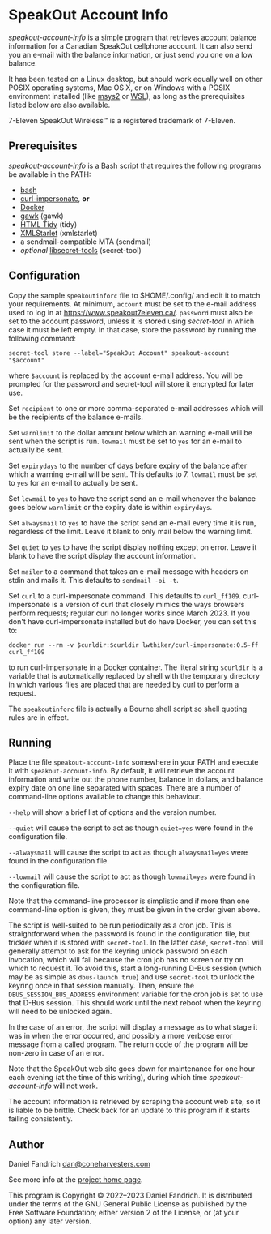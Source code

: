 # SpeakOut Account Info

*speakout-account-info* is a simple program that retrieves account balance
information for a Canadian SpeakOut cellphone account. It can also send you an
e-mail with the balance information, or just send you one on a low balance.

It has been tested on a Linux desktop, but should work equally well on other
POSIX operating systems, Mac OS X, or on Windows with a POSIX environment
installed (like [msys2](https://www.msys2.org/) or
[WSL](https://learn.microsoft.com/en-us/windows/wsl/about)), as long as the
prerequisites listed below are also available.

7-Eleven SpeakOut Wireless™ is a registered trademark of 7-Eleven.

## Prerequisites

*speakout-account-info* is a Bash script that requires the following programs
be available in the PATH:

  * [bash](https://www.gnu.org/software/bash/bash.html)
  * [curl-impersonate](https://github.com/lwthiker/curl-impersonate), **or**
  * [Docker](https://www.docker.com/)
  * [gawk](https://www.gnu.org/software/gawk/gawk.html) (gawk)
  * [HTML Tidy](https://www.html-tidy.org/) (tidy)
  * [XMLStarlet](https://xmlstar.sourceforge.net/) (xmlstarlet)
  * a sendmail-compatible MTA (sendmail)
  * *optional* [libsecret-tools](https://wiki.gnome.org/Projects/Libsecret)
    (secret-tool)

## Configuration

Copy the sample `speakoutinforc` file to $HOME/.config/ and edit it to match
your requirements. At minimum, `account` must be set to the e-mail address used
to log in at https://www.speakout7eleven.ca/.  `password` must also be set to
the account password, unless it is stored using *secret-tool* in which case it
must be left empty. In that case, store the password by running the following
command:

    secret-tool store --label="SpeakOut Account" speakout-account "$account"

where `$account` is replaced by the account e-mail address. You will be
prompted for the password and secret-tool will store it encrypted for later
use.

Set `recipient` to one or more comma-separated e-mail addresses which will be
the recipients of the balance e-mails.

Set `warnlimit` to the dollar amount below which an warning e-mail will be
sent when the script is run. `lowmail` must be set to `yes` for an e-mail to
actually be sent.

Set `expirydays` to the number of days before expiry of the balance after which a
warning e-mail will be sent. This defaults to 7. `lowmail` must be set to `yes`
for an e-mail to actually be sent.

Set `lowmail` to `yes` to have the script send an e-mail whenever the balance
goes below `warnlimit` or the expiry date is within `expirydays`.

Set `alwaysmail` to `yes` to have the script send an e-mail every time it is
run, regardless of the limit. Leave it blank to only mail below the warning
limit.

Set `quiet` to `yes` to have the script display nothing except on error. Leave
it blank to have the script display the account information.

Set `mailer` to a command that takes an e-mail message with headers on stdin
and mails it. This defaults to `sendmail -oi -t`.

Set `curl` to a curl-impersonate command. This defaults to `curl_ff109`.
curl-impersonate is a version of curl that closely mimics the ways browsers
perform requests; regular curl no longer works since March 2023. If you don't
have curl-impersonate installed but do have Docker, you can set this to:

    docker run --rm -v $curldir:$curldir lwthiker/curl-impersonate:0.5-ff curl_ff109

to run curl-impersonate in a Docker container. The literal string `$curldir` is
a variable that is automatically replaced by shell with the temporary directory
in which various files are placed that are needed by curl to perform a request.

The `speakoutinforc` file is actually a Bourne shell script so shell quoting
rules are in effect.

## Running

Place the file `speakout-account-info` somewhere in your PATH and execute it
with `speakout-account-info`. By default, it will retrieve the account
information and write out the phone number, balance in dollars, and balance
expiry date on one line separated with spaces. There are a number of
command-line options available to change this behaviour.

`--help` will show a brief list of options and the version number.

`--quiet` will cause the script to act as though `quiet=yes` were found in the
configuration file.

`--alwaysmail` will cause the script to act as though `alwaysmail=yes` were
found in the configuration file.

`--lowmail` will cause the script to act as though `lowmail=yes` were found in
the configuration file.

Note that the command-line processor is simplistic and if more than one
command-line option is given, they must be given in the order given above.

The script is well-suited to be run periodically as a cron job. This is
straightforward when the password is found in the configuration file, but
trickier when it is stored with `secret-tool`. In the latter case,
`secret-tool` will generally attempt to ask for the keyring unlock password on
each invocation, which will fail because the cron job has no screen or tty on
which to request it. To avoid this, start a long-running D-Bus session (which
may be as simple as `dbus-launch true`) and use `secret-tool` to
unlock the keyring once in that session manually. Then, ensure the
`DBUS_SESSION_BUS_ADDRESS` environment variable for the cron job is set to use
that D-Bus session. This should work until the next reboot when the keyring
will need to be unlocked again.

In the case of an error, the script will display a message as to what stage it
was in when the error occurred, and possibly a more verbose error message from
a called program. The return code of the program will be non-zero in case of an
error.

Note that the SpeakOut web site goes down for maintenance for one hour each
evening (at the time of this writing), during which time
*speakout-account-info* will not work.

The account information is retrieved by scraping the account web site, so it is
liable to be brittle. Check back for an update to this program if it starts
failing consistently.

## Author

Daniel Fandrich <dan@coneharvesters.com>

See more info at the
[project home page](https://github.com/dfandrich/speakout-account-info/).

This program is Copyright © 2022–2023 Daniel Fandrich. It is distributed under
the terms of the GNU General Public License as published by the Free Software
Foundation; either version 2 of the License, or (at your option) any later
version.
